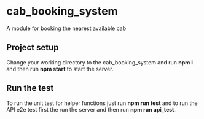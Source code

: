 # cab_booking_system
A module for booking the nearest available cab

## Project setup
Change your working directory to the cab_booking_system and run **npm i** and then run **npm start** to start the server.

## Run the test
To run the unit test for helper functions just run **npm run test** and to run the API e2e test first the run the server and then run **npm run api_test**.